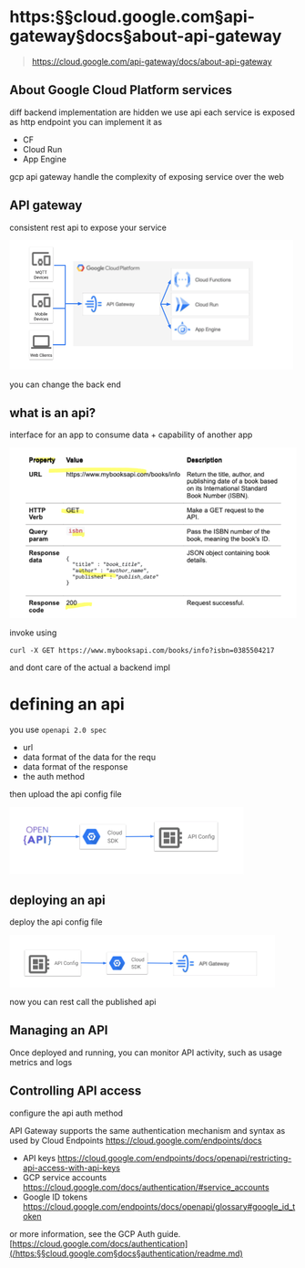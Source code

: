 # https:§§cloud.google.com§api-gateway§docs§about-api-gateway
> https://cloud.google.com/api-gateway/docs/about-api-gateway


## About Google Cloud Platform services

diff backend implementation are hidden  we use api
each service is exposed as http endpoint
you can implement it as 
- CF
- Cloud Run 
- App Engine

gcp api gateway handle the complexity of exposing service over the web

## API gateway

consistent rest api to expose your service

![](2021-07-14-16-37-40.png)

you can change the back end 

## what is an api?

interface for an app to consume data + capability of another app

![](2021-07-14-16-39-53.png)

invoke using 

```
curl -X GET https://www.mybooksapi.com/books/info?isbn=0385504217
```

and dont care of the actual a backend impl

# defining an api

you use `openapi 2.0 spec`
- url
- data format of the data for the requ
- data format of the response
- the auth method

then upload the api config file

![](2021-07-14-17-10-43.png)

## deploying an api

deploy the api config file 

![](2021-07-14-17-11-31.png)

now you can rest call the published api

## Managing an API

Once deployed and running, you can monitor API activity, such as usage metrics and logs

## Controlling API access

configure the api auth method

 API Gateway supports the same authentication mechanism and syntax as used by Cloud Endpoints
 https://cloud.google.com/endpoints/docs

- API keys https://cloud.google.com/endpoints/docs/openapi/restricting-api-access-with-api-keys
- GCP service accounts https://cloud.google.com/docs/authentication/#service_accounts
- Google ID tokens https://cloud.google.com/endpoints/docs/openapi/glossary#google_id_token

or more information, see the GCP Auth guide.
[https://cloud.google.com/docs/authentication](/https:§§cloud.google.com§docs§authentication/readme.md)


